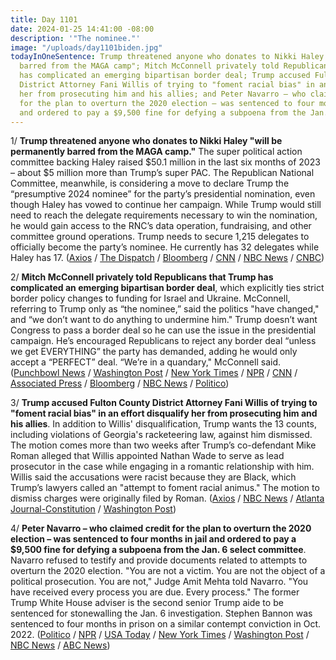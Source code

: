 ```yaml
---
title: Day 1101
date: 2024-01-25 14:41:00 -08:00
description: '"The nominee."'
image: "/uploads/day1101biden.jpg"
todayInOneSentence: Trump threatened anyone who donates to Nikki Haley "will be permanently
  barred from the MAGA camp"; Mitch McConnell privately told Republicans that Trump
  has complicated an emerging bipartisan border deal; Trump accused Fulton County
  District Attorney Fani Willis of trying to "foment racial bias" in an effort disqualify
  her from prosecuting him and his allies; and Peter Navarro – who claimed credit
  for the plan to overturn the 2020 election – was sentenced to four months in jail
  and ordered to pay a $9,500 fine for defying a subpoena from the Jan. 6 select committee.
---
```


1/ **Trump threatened anyone who donates to Nikki Haley "will be permanently barred from the MAGA camp."** The super political action committee backing Haley raised $50.1 million in the last six months of 2023 – about $5 million more than Trump’s super PAC. The Republican National Committee, meanwhile, is considering a move to declare Trump the “presumptive 2024 nominee” for the party’s presidential nomination, even though Haley has vowed to continue her campaign. While Trump would still need to reach the delegate requirements necessary to win the nomination, he would gain access to the RNC’s data operation, fundraising, and other committee ground operations. Trump needs to secure 1,215 delegates to officially become the party’s nominee. He currently has 32 delegates while Haley has 17. ([Axios](https://www.axios.com/2024/01/25/trump-nikki-haley-donors-threat) / [The Dispatch](https://thedispatch.com/newsletter/dispatch-politics/rnc-moving-to-declare-trump-its-presumptive-nominee/) / [Bloomberg](https://www.bloomberg.com/news/articles/2024-01-25/trump-outraised-by-nikki-haley-super-pac-by-5m-thanks-to-wall-street-donors?srnd=premium&sref=MIBMEEoj) / [CNN](https://www.cnn.com/2024/01/25/politics/rnc-trump-presumptive-nominee-resolution) / [NBC News](https://www.nbcnews.com/politics/2024-election/rnc-resolution-declare-trump-presumptive-nominee-rcna135741) / [CNBC](https://www.cnbc.com/2024/01/25/trump-warns-he-will-blacklist-nikki-haley-campaign-donors.html))

2/ **Mitch McConnell privately told Republicans that Trump has complicated an emerging bipartisan border deal**, which explicitly ties strict border policy changes to funding for Israel and Ukraine. McConnell, referring to Trump only as “the nominee,” said the politics "have changed," and “we don’t want to do anything to undermine him." Trump doesn’t want Congress to pass a border deal so he can use the issue in the presidential campaign. He’s encouraged Republicans to reject any border deal “unless we get EVERYTHING” the party has demanded, adding he would only accept a “PERFECT” deal. “We’re in a quandary," McConnell said. ([Punchbowl News](https://punchbowl.news/archive/12524-punchbowl-news-am/) / [Washington Post](https://www.washingtonpost.com/politics/2024/01/25/ukraine-funding-border-deal-trump/) / [New York Times](https://www.nytimes.com/2024/01/25/us/politics/mcconnell-border-deal-trump.html) / [NPR](https://www.npr.org/2024/01/25/1226883552/bipartisan-boarder-deal-at-risk-of-collapse-under-pressure-from-trump) / [CNN](https://www.cnn.com/2024/01/24/politics/mcconnell-senate-gop-border-ukraine-package/) / [Associated Press](https://apnews.com/article/congress-border-security-ukraine-trump-a8601ec6629ddc5b769028ca99ad9879) / [Bloomberg](https://www.bloomberg.com/news/articles/2024-01-25/mcconnell-senate-gop-struggle-to-save-border-deal-defying-trump?sref=MIBMEEoj) / [NBC News](https://www.nbcnews.com/politics/congress/mcconnell-doubt-ukraine-aid-immigration-border-deal-trump-republicans-rcna135626) / [Politico](https://www.politico.com/live-updates/2024/01/25/congress/mcconnell-clarifies-00137879))

3/ **Trump accused Fulton County District Attorney Fani Willis of trying to "foment racial bias" in an effort disqualify her from prosecuting him and his allies**. In addition to Willis' disqualification, Trump wants the 13 counts, including violations of Georgia's racketeering law, against him dismissed. The motion comes more than two weeks after Trump’s co-defendant Mike Roman alleged that Willis appointed Nathan Wade to serve as lead prosecutor in the case while engaging in a romantic relationship with him. Willis said the accusations were racist because they are Black, which Trump’s lawyers called an "attempt to foment racial animus." The motion to dismiss charges were originally filed by Roman. ([Axios](https://www.axios.com/2024/01/25/trump-fani-willis-fulton-county-election) / [NBC News](https://www.nbcnews.com/politics/donald-trump/trump-cites-allegations-improper-relationship-effort-dismiss-georgia-e-rcna135729) / [Atlanta Journal-Constitution](https://www.ajc.com/politics/trump-attorneys-fulton-da-sought-to-foment-racial-animus/HUSECUPEWNF4XOTDANWZLODEX4/) / [Washington Post](https://www.washingtonpost.com/national-security/2024/01/25/trump-fani-willis-racial-bias-georgia-election/))

4/ **Peter Navarro – who claimed credit for the plan to overturn the 2020 election – was sentenced to four months in jail and ordered to pay a $9,500 fine for defying a subpoena from the Jan. 6 select committee**. Navarro refused to testify and provide documents related to attempts to overturn the 2020 election. "You are not a victim. You are not the object of a political prosecution. You are not," Judge Amit Mehta told Navarro. "You have received every process you are due. Every process." The former Trump White House adviser is the second senior Trump aide to be sentenced for stonewalling the Jan. 6 investigation. Stephen Bannon was sentenced to four months in prison on a similar contempt conviction in Oct. 2022. ([Politico](https://www.politico.com/news/2024/01/25/peter-navarro-trump-jan-6-prison-subpoena-00137819) / [NPR](https://www.npr.org/2024/01/25/1226836737/peter-navarro-sentence-contempt-congress) / [USA Today](https://www.usatoday.com/story/news/politics/2024/01/25/peter-navarro-contempt-congress-sentence/72350036007/) / [New York Times](https://www.nytimes.com/2024/01/25/us/politics/peter-navarro-sentence-contempt-congress.html) / [Washington Post](https://www.washingtonpost.com/dc-md-va/2024/01/25/peter-navarro-sentence-contempt/) / [NBC News](https://www.nbcnews.com/politics/justice-department/trump-adviser-peter-navarro-sentenced-defying-jan-6-committee-subpoena-rcna135457) / [ABC News](https://abcnews.go.com/US/trump-aide-peter-navarro-sentenced-defying-jan-6/story?id=106653782))